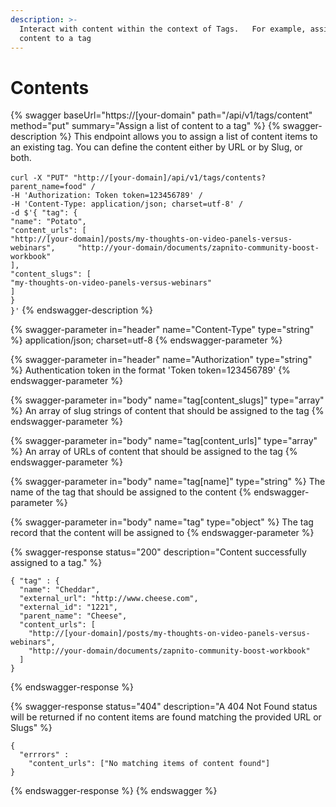 ```yaml
---
description: >-
  Interact with content within the context of Tags.   For example, assign
  content to a tag
---
```


# Contents

{% swagger baseUrl="https://[your-domain" path="/api/v1/tags/content" method="put" summary="Assign a list of content to a tag" %}
{% swagger-description %}
This endpoint allows you to assign a list of content items to an existing tag.  You can define the content either by URL or by Slug, or both.  \
\
`curl -X "PUT" "http://[your-domain]/api/v1/tags/contents?parent_name=food" /` \
`-H 'Authorization: Token token=123456789' /` \
`-H 'Content-Type: application/json; charset=utf-8' /` \
`-d $'{ "tag": {` \
&#x20; `"name": "Potato",` \
&#x20; `"content_urls": [` \
&#x20;   `"http://[your-domain]/posts/my-thoughts-on-video-panels-versus-webinars",     "http://your-domain/documents/zapnito-community-boost-workbook"` \
&#x20;   `],`\
&#x20; `"content_slugs": [`\
&#x20;   `"my-thoughts-on-video-panels-versus-webinars"`\
&#x20; `]`\
`}` \
`}'`
{% endswagger-description %}

{% swagger-parameter in="header" name="Content-Type" type="string" %}
application/json; charset=utf-8
{% endswagger-parameter %}

{% swagger-parameter in="header" name="Authorization" type="string" %}
Authentication token in the format 'Token token=123456789'
{% endswagger-parameter %}

{% swagger-parameter in="body" name="tag[content_slugs]" type="array" %}
An array of slug strings of content that should be assigned to the tag
{% endswagger-parameter %}

{% swagger-parameter in="body" name="tag[content_urls]" type="array" %}
An array of URLs of content that should be assigned to the tag
{% endswagger-parameter %}

{% swagger-parameter in="body" name="tag[name]" type="string" %}
The name of the tag that should be assigned to the content
{% endswagger-parameter %}

{% swagger-parameter in="body" name="tag" type="object" %}
The tag record that the content will be assigned to
{% endswagger-parameter %}

{% swagger-response status="200" description="Content successfully assigned to a tag." %}
```
{ "tag" : {    
  "name": "Cheddar", 
  "external_url": "http://www.cheese.com", 
  "external_id": "1221", 
  "parent_name": "Cheese",
  "content_urls": [
    "http://[your-domain]/posts/my-thoughts-on-video-panels-versus-webinars",
    "http://your-domain/documents/zapnito-community-boost-workbook"
  ]
}
```
{% endswagger-response %}

{% swagger-response status="404" description="A 404 Not Found status will be returned if no content items are found matching the provided URL or Slugs" %}
```
{
  "errrors" : 
    "content_urls": ["No matching items of content found"]
}
```
{% endswagger-response %}
{% endswagger %}

